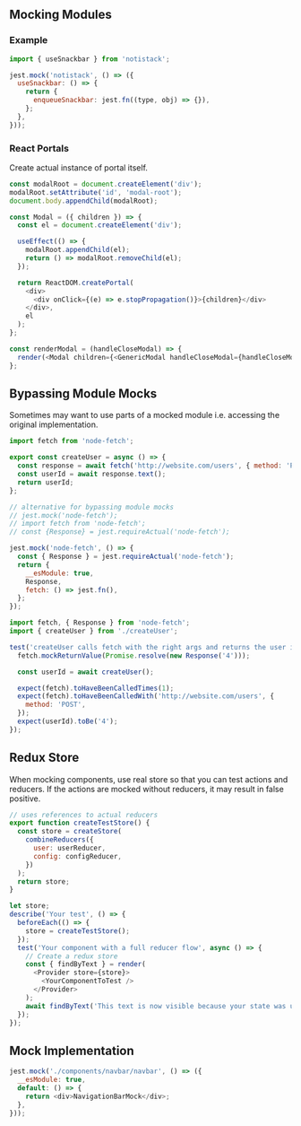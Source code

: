 ## Mocking Modules

### Example

```js
import { useSnackbar } from 'notistack';
```

```js
jest.mock('notistack', () => ({
  useSnackbar: () => {
    return {
      enqueueSnackbar: jest.fn((type, obj) => {}),
    };
  },
}));
```

### React Portals

Create actual instance of portal itself.

```js
const modalRoot = document.createElement('div');
modalRoot.setAttribute('id', 'modal-root');
document.body.appendChild(modalRoot);

const Modal = ({ children }) => {
  const el = document.createElement('div');

  useEffect(() => {
    modalRoot.appendChild(el);
    return () => modalRoot.removeChild(el);
  });

  return ReactDOM.createPortal(
    <div>
      <div onClick={(e) => e.stopPropagation()}>{children}</div>
    </div>,
    el
  );
};

const renderModal = (handleCloseModal) => {
  render(<Modal children={<GenericModal handleCloseModal={handleCloseModal} ChildModal={LoginModal} />} />);
};
```

## Bypassing Module Mocks

Sometimes may want to use parts of a mocked module i.e. accessing the original implementation.

```js
import fetch from 'node-fetch';

export const createUser = async () => {
  const response = await fetch('http://website.com/users', { method: 'POST' });
  const userId = await response.text();
  return userId;
};
```

```js
// alternative for bypassing module mocks
// jest.mock('node-fetch');
// import fetch from 'node-fetch';
// const {Response} = jest.requireActual('node-fetch');

jest.mock('node-fetch', () => {
  const { Response } = jest.requireActual('node-fetch');
  return {
    __esModule: true,
    Response,
    fetch: () => jest.fn(),
  };
});

import fetch, { Response } from 'node-fetch';
import { createUser } from './createUser';

test('createUser calls fetch with the right args and returns the user id', async () => {
  fetch.mockReturnValue(Promise.resolve(new Response('4')));

  const userId = await createUser();

  expect(fetch).toHaveBeenCalledTimes(1);
  expect(fetch).toHaveBeenCalledWith('http://website.com/users', {
    method: 'POST',
  });
  expect(userId).toBe('4');
});
```

## Redux Store

When mocking components, use real store so that you can test actions and reducers. If the actions are mocked without reducers, it may result in false positive.

```js
// uses references to actual reducers
export function createTestStore() {
  const store = createStore(
    combineReducers({
      user: userReducer,
      config: configReducer,
    })
  );
  return store;
}
```

```js
let store;
describe('Your test', () => {
  beforeEach(() => {
    store = createTestStore();
  });
  test('Your component with a full reducer flow', async () => {
    // Create a redux store
    const { findByText } = render(
      <Provider store={store}>
        <YourComponentToTest />
      </Provider>
    );
    await findByText('This text is now visible because your state was updated by the reducer');
  });
});
```

## Mock Implementation

```js
jest.mock('./components/navbar/navbar', () => ({
  __esModule: true,
  default: () => {
    return <div>NavigationBarMock</div>;
  },
}));
```
